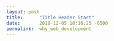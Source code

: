 ```yaml
---
layout: post
title:      "Title Header Start"
date:       2018-12-05 18:16:25 -0500
permalink:  why_web_development
---
```


                                                                                                                                                                                                                                                                                                                                                                                                                                                                                                                                                                                                                                                                                                                                                  

